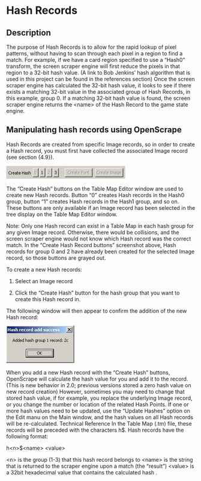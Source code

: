 # Hash Records

## Description 

The purpose of Hash Records is to allow for the rapid lookup of pixel
patterns, without having to scan through each pixel in a region to find
a match. For example, if we have a card region specified to use a
“Hash0” transform, the screen scraper engine will first reduce the
pixels in that region to a 32-bit hash value. (A link to Bob Jenkins’
hash algorithm that is used in this project can be found in the
references section) Once the screen scraper engine has calculated the
32-bit hash value, it looks to see if there exists a matching 32-bit
value in the associated group of Hash Records, in this example, group 0.
If a matching 32-bit hash value is found, the screen scraper engine
returns the \<name\> of the Hash Record to the game state engine.

## Manipulating hash records using OpenScrape

Hash Records are created from specific Image records, so in order to
create a Hash record, you must first have collected the associated Image
record (see section {4.9}).

![image](images/os_editor_create_hash.jpg)

The “Create Hash” buttons on the Table Map Editor window are used to
create new Hash records. Button “0” creates Hash records in the Hash0
group, button “1” creates Hash records in the Hash1 group, and so on.
These buttons are only available if an Image record has been selected in
the tree display on the Table Map Editor window.

Note: Only one Hash record can exist in a Table Map in each hash group
for any given Image record. Otherwise, there would be collisions, and
the screen scraper engine would not know which Hash record was the
correct match. In the “Create Hash Record buttons” screenshot above,
Hash records for group 0 and 2 have already been created for the
selected Image record, so those buttons are grayed out.

To create a new Hash records:

1.  Select an Image record

2.  Click the “Create Hash” button for the hash group that you want to
    create this Hash record in.

The following window will then appear to confirm the addition of the new
Hash record:

![image](images/os_editor_hash_conformation.jpg)

When you add a new Hash record with the “Create Hash” buttons,
OpenScrape will calculate the hash value for you and add it to the
record. (This is new behavior in 2.0; previous versions stored a zero
hash value on new record creation) However, sometimes you may need to
change that stored hash value, if for example, you replace the
underlying Image record, or you change the number or location of the
related Hash Points. If one or more hash values need to be updated, use
the “Update Hashes” option on the Edit manu on the Main window, and the
hash values on all Hash records will be re-calculated. Technical
Reference In the Table Map (.tm) file, these records will be preceded
with the characters h\$. Hash records have the following format:

h\<n\>\$\<name\> \<value\>

\<n\> is the group (1-3) that this hash record belongs to \<name\> is
the string that is returned to the scraper engine upon a match (the
“result”) \<value\> is a 32bit hexadecimal value that contains the
calculated hash .
